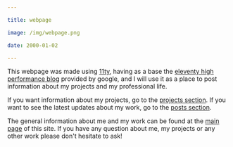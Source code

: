```yaml
---

title: webpage

image: /img/webpage.png

date: 2000-01-02

---
```

<!--data-style-override-->

This webpage was made using [11ty](https://www.11ty.dev/), having as a base the [eleventy high performance blog](https://github.com/google/eleventy-high-performance-blog) provided by google, and I will use it as a place to post information about my projects and my professional life.

If you want information about my projects, go to the [projects section](/projects). If you want to see the latest updates about my work, go to the [posts section](/posts).

The general information about me and my work can be found at the [main page](/) of this site. If you have any question about me, my projects or any other work please don't hesitate to ask!
